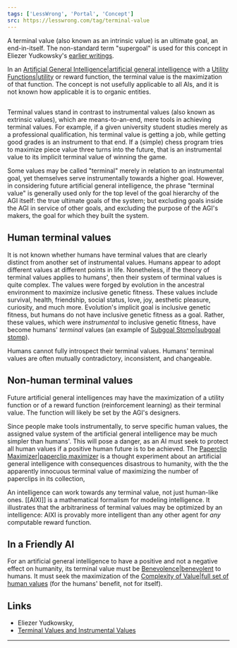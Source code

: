 ```yaml
---
tags: ['LessWrong', 'Portal', 'Concept']
src: https://lesswrong.com/tag/terminal-value
---
```


A terminal value (also known as an intrinsic value) is an ultimate goal, an end-in-itself. The non-standard term "supergoal" is used for this concept in Eliezer Yudkowsky's [earlier writings](http://intelligence.org/files/CFAI.html).

In an [Artificial General Intelligence|artificial general intelligence](https://www.lesswrong.com/tag/artificial-general-intelligence) with a [Utility Functions|utility](https://www.lesswrong.com/tag/utility-functions) or reward function, the terminal value is the maximization of that function. The concept is not usefully applicable to all Als, and it is not known how applicable it is to organic entities.

## 
Terminal values stand in contrast to instrumental values (also known as extrinsic values), which are means-to-an-end, mere tools in achieving terminal values. For example, if a given university student studies merely as a professional qualification, his terminal value is getting a job, while getting good grades is an instrument to that end. If a (simple) chess program tries to maximize piece value three turns into the future, that is an instrumental value to its implicit terminal value of winning the game.

Some values may be called "terminal" merely in relation to an instrumental goal, yet themselves serve instrumentally towards a higher goal. However, in considering future artificial general intelligence, the phrase "terminal value" is generally used only for the top level of the goal hierarchy of the AGI itself: the true ultimate goals of the system; but excluding goals inside the AGI in service of other goals, and excluding the purpose of the AGI's makers, the goal for which they built the system.

## Human terminal values
It is not known whether humans have terminal values that are clearly distinct from another set of instrumental values. Humans appear to adopt different values at different points in life. Nonetheless, if the theory of terminal values applies to humans', then their system of terminal values is quite complex. The values were forged by evolution in the ancestral environment to maximize inclusive genetic fitness. These values include survival, health, friendship, social status, love, joy, aesthetic pleasure, curiosity, and much more. Evolution's implicit goal is inclusive genetic fitness, but humans do not have inclusive genetic fitness as a goal. Rather, these values, which were *instrumental* to inclusive genetic fitness, have become humans' *terminal* values (an example of [Subgoal Stomp|subgoal stomp](https://www.lesswrong.com/tag/subgoal-stomp)).

Humans cannot fully introspect their terminal values. Humans' terminal values are often mutually contradictory, inconsistent, and changeable.

## Non-human terminal values
Future artificial general intelligences may have the maximization of a utility function or of a reward function (reinforcement learning) as their terminal value. The function will likely be set by the AGI's designers.

Since people make tools instrumentally, to serve specific human values, the assigned value system of the artificial general intelligence may be much simpler than humans'. This will pose a danger, as an AI must seek to protect all human values if a positive human future is to be achieved. The [Paperclip Maximizer|paperclip maximizer](https://www.lesswrong.com/tag/paperclip-maximizer) is a thought experiment about an artificial general intelligence with consequences disastrous to humanity, with the the apparently innocuous terminal value of maximizing the number of paperclips in its collection,

An intelligence can work towards any terminal value, not just human-like ones. [[AIXI]] is a mathematical formalism for modeling intelligence. It illustrates that the arbitrariness of terminal values may be optimized by an intelligence: AIXI is provably more intelligent than any other agent for *any* computable reward function.

## In a Friendly AI
For an artificial general intelligence to have a positive and not a negative effect on humanity, its terminal value must be [Benevolence|benevolent](https://www.lesswrong.com/tag/benevolence) to humans. It must seek the maximization of the [Complexity of Value|full set of human values](https://www.lesswrong.com/tag/complexity-of-value) (for the humans' benefit, not for itself).

## Links
- Eliezer Yudkowsky, 
- [Terminal Values and Instrumental Values](http://lesswrong.com/lw/l4/terminal_values_and_instrumental_values/)



---


